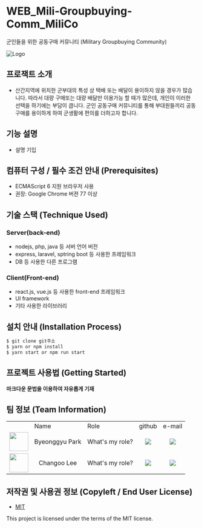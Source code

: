 # WEB_Mili-Groupbuying-Comm_MiliCo
군인들을 위한 공동구매 커뮤니티
(Military Groupbuying Community)

![Logo](https://logosbynick.com/wp-content/uploads/2018/03/final-logo-example.png)

## 프로잭트 소개
- 산간지역에 위치한 군부대의 특성 상 택배 또는 배달이 용이하지 않을 경우가 많습니다. 따라서 대량 구매또는 대량 배달만 이용가능 할 때가 많은데, 개인이 이러한 선택을 하기에는 부담이 큽니다. 군인 공동구매 커뮤니티를 통해 부대원들끼리 공동구매를 용이하게 하여 군생활에 편의를 더하고자 합니다.

## 기능 설명
 - 설명 기입

## 컴퓨터 구성 / 필수 조건 안내 (Prerequisites)
* ECMAScript 6 지원 브라우저 사용
* 권장: Google Chrome 버젼 77 이상

## 기술 스택 (Technique Used) 
### Server(back-end)
 - nodejs, php, java 등 서버 언어 버전 
 - express, laravel, sptring boot 등 사용한 프레임워크 
 - DB 등 사용한 다른 프로그램 
 
### Client(Front-end)
 - react.js, vue.js 등 사용한 front-end 프레임워크 
 - UI framework
 - 기타 사용한 라이브러리

## 설치 안내 (Installation Process)
```bash
$ git clone git주소
$ yarn or npm install
$ yarn start or npm run start
```

## 프로젝트 사용법 (Getting Started)
**마크다운 문법을 이용하여 자유롭게 기재**
 
## 팀 정보 (Team Information)
<table>
 <tr>
  <td></td>
  <td>Name</td>
  <td>Role</td>
  <td>github</td>
  <td>e-mail</td>
 </tr>
   
 <tr>
  <td align='center'><img src="https://avatars.githubusercontent.com/u/55678893?s=400&u=d33563c6434ee31ca9962788e006604cbaa51ca9&v=4" width="50" height="50"></td>
  <td align='center'>Byeonggyu Park</td>
  <td align='center'>What's my role?</td>
  <td align='center'><a href="https://github.com/ggyuchive"><img src="http://img.shields.io/badge/ggyuchive-green?style=social&logo=github"/></a></td>
  <td align='center'><a href="mailto:zarami1214@g.skku.edu"><img src="https://img.shields.io/badge/zarami1214@g.skku.edu-green?logo=gmail&style=social"/></a></td>
 </tr>

 <tr>
  <td align='center'><img src="https://avatars.githubusercontent.com/u/31601268?v=4" width="50" height="50"></td>
  <td align='center'>Changoo Lee</td>
  <td align='center'>What's my role?</td>
  <td align='center'><a href="https://github.com/changooo"><img src="http://img.shields.io/badge/changooo-green?style=social&logo=github"/></a></td>
  <td align='center'><a href="mailto:cgl00@g.skku.edu"><img src="https://img.shields.io/badge/cgl00@g.skku.edu-green?logo=gmail&style=social"/></a></td>
 </tr>
</table>

## 저작권 및 사용권 정보 (Copyleft / End User License)
 * [MIT](https://github.com/osam2020-WEB/Sample-ProjectName-TeamName/blob/master/license.md)

This project is licensed under the terms of the MIT license.